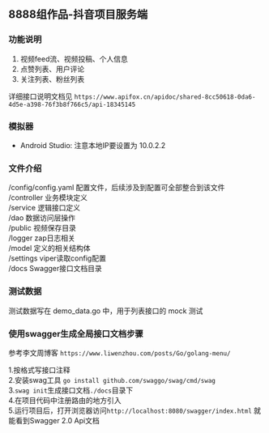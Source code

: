 ## 8888组作品-抖音项目服务端

### 功能说明
1. 视频feed流、视频投稿、个人信息
2. 点赞列表、用户评论
3. 关注列表、粉丝列表

详细接口说明文档见
```https://www.apifox.cn/apidoc/shared-8cc50618-0da6-4d5e-a398-76f3b8f766c5/api-18345145```

### 模拟器
- Android Studio: 注意本地IP要设置为 10.0.2.2

### 文件介绍
/config/config.yaml 配置文件，后续涉及到配置可全部整合到该文件\
/controller 业务模块定义\
/service 逻辑接口定义\
/dao 数据访问层操作\
/public 视频保存目录\
/logger zap日志相关\
/model 定义的相关结构体\
/settings viper读取config配置\
/docs Swagger接口文档目录

### 测试数据

测试数据写在 demo_data.go 中，用于列表接口的 mock 测试


### 使用swagger生成全局接口文档步骤
参考李文周博客 ```https://www.liwenzhou.com/posts/Go/golang-menu/```

1.按格式写接口注释\
2.安装swag工具 ```go install github.com/swaggo/swag/cmd/swag```\
3.```swag init```生成接口文档```./docs```目录下\
4.在项目代码中注册路由的地方引入\
5.运行项目后，打开浏览器访问```http://localhost:8080/swagger/index.html``` 就能看到Swagger 2.0 Api文档
